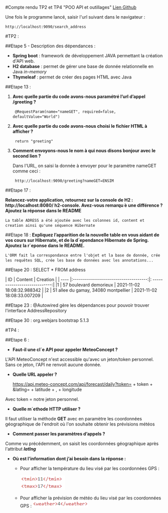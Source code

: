 #Compte rendu TP2 et TP4 "POO API et outillages"
[Lien Github](https://github.com/OussamaBouazza/tp_api_meteo)

Une fois le programme lancé, saisir l'url suivant dans le navigateur :

	http://localhost:9090/search_address



#TP2 :

##Etape 5 - Description des dépendances :
- **Spring boot** : framework de développement JAVA permettant la création d'API web.
- **H2 database** : permet de gérer une base de donnée relationnelle en Java _in-memory_
- **Thymeleaf** : permet de créer des pages HTML avec Java


##Etape 13 :


1) **Avec quelle partie du code avons-nous paramétré l’url d’appel /greeting ?**
		
		@RequestParam(name="nameGET", required=false, defaultValue="World")
	
2) **Avec quelle partie du code avons-nous choisi le fichier HTML à afficher ?**
	
		return "greeting"
	
3) **Comment envoyons-nous le nom à qui nous disons bonjour avec le second lien ?**
	
   Dans l'URL, on saisi la donnée à envoyer pour le paramètre nameGET comme ceci :
   
		http://localhost:9090/greeting?nameGET=ENSIM
   



##Etape 17 :

**Relancez-votre application, retournez sur la console de H2 : http://localhost:8080/
h2-console. Avez-vous remarqu ́e une différence ? Ajoutez la réponse dans le README**
	
	La table ADRESS a été ajoutée avec les colonnes id, content et creation ainsi qu'une séquence Hibernate

##Etape 18 :
**Expliquez l’apparition de la nouvelle table en vous aidant de vos cours sur Hibernate, et
de la d´ependance Hibernate de Spring. Ajoutez la r´eponse dans le README.**

	L'ORM fait la correspondance entre l'objet et la base de donnée, crée les requêtes SQL, crée les base de données avec les annotations...

##Etape 20 :
	SELECT * FROM address

| ID    | Content           					| Creation  					|
| ----	|:-------------------------------------:|: ----------------------------:|
|1     	| 57 boulevard demorieux 				| 2021-11-02 18:08:32.988342 	|
|2     	| 51 allee du gamay, 34080 montpellier	| 2021-11-02 18:08:33.007209 	|


##Etape 23 :
	@Autowired gère les dépendances pour pouvoir trouver l'interface AddressRepository


##Etape 30 :
	<dependency>
		<groupId>org.webjars</groupId>
		<artifactId>bootstrap</artifactId>
		<version>5.1.3</version>
	</dependency>


#TP4 :

##Etape 6 :

- **Faut-il une cl´e API pour appeler MeteoConcept ?**

L'API  MeteoConcept n'est accessible qu'avec un jeton/token personnel. Sans ce jeton, l'API ne renvoit aucune donnée.

- **Quelle URL appeler ?**

  	https://api.meteo-concept.com/api/forecast/daily?token= + token +
  	&latlng= + latitude + , + longitude

Avec token  = notre jeton personnel.

- **Quelle m´ethode HTTP utiliser ?**

Il faut utiliser la méthode **GET** avec en paramètre les coordonnées géographique de l'endroit où l'on souhaite obtenir les prévisions météos

- **Comment passer les paramètres d’appels ?**

Comme vu précédemment, on saisit les coordonnées géographique après l'attribut **_latlng_**


- **Où est l’information dont j’ai besoin dans la réponse :**
	- Pour afficher la température du lieu visé par les coordonnées GPS :
	
		![img.png](img1.png)
	- Pour afficher la prévision de météo du lieu visé par les coordonnées GPS :
		![img.png](img.png)